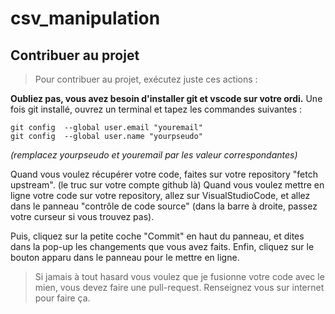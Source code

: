# csv_manipulation

## Contribuer au projet
> Pour contribuer au projet, exécutez juste ces actions :

**Oubliez pas, vous avez besoin d'installer git et vscode sur votre ordi.**
Une fois git installé, ouvrez un terminal et tapez les commandes suivantes :
```
git config  --global user.email "youremail"
git config  --global user.name "yourpseudo"
```
*(remplacez yourpseudo et youremail par les valeur correspondantes)*

Quand vous voulez récupérer votre code, faites sur votre repository "fetch upstream". (le truc sur votre compte github là)
Quand vous voulez mettre en ligne votre code sur votre repository, allez sur VisualStudioCode, et allez dans le panneau "contrôle de code source" (dans la barre à droite, passez votre curseur si vous trouvez pas).

Puis, cliquez sur la petite coche "Commit" en haut du panneau, et dites dans la pop-up les changements que vous avez faits.
Enfin, cliquez sur le bouton apparu dans le panneau pour le mettre en ligne.

> Si jamais à tout hasard vous voulez que je fusionne votre code avec le mien, vous devez faire une pull-request. Renseignez vous sur internet pour faire ça.